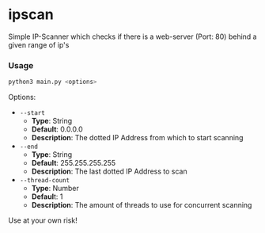 # ipscan

Simple IP-Scanner which checks if there is a web-server (Port: 80) behind a given range of ip's

### Usage

```bash
python3 main.py <options>
```

Options:

-   `--start`
    -   **Type**: String
    -   **Default**: 0.0.0.0
    -   **Description**: The dotted IP Address from which to start scanning
-   `--end`
    -   **Type**: String
    -   **Default**: 255.255.255.255
    -   **Description**: The last dotted IP Address to scan
-   `--thread-count`
    -   **Type**: Number
    -   **Defaul**t: 1
    -   **Description**: The amount of threads to use for concurrent scanning

Use at your own risk!

